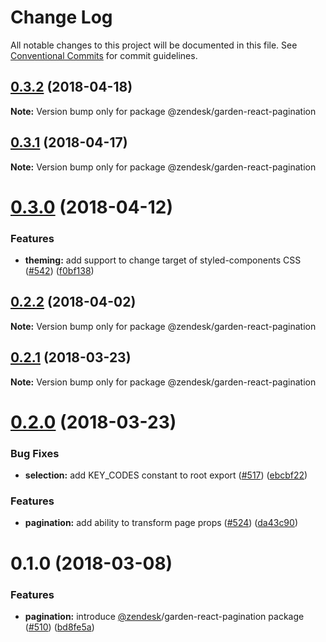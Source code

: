 # Change Log

All notable changes to this project will be documented in this file.
See [Conventional Commits](https://conventionalcommits.org) for commit guidelines.

<a name="0.3.2"></a>
## [0.3.2](https://github.com/zendeskgarden/react-components/compare/@zendesk/garden-react-pagination@0.3.1...@zendesk/garden-react-pagination@0.3.2) (2018-04-18)




**Note:** Version bump only for package @zendesk/garden-react-pagination

<a name="0.3.1"></a>
## [0.3.1](https://github.com/zendeskgarden/react-components/compare/@zendesk/garden-react-pagination@0.3.0...@zendesk/garden-react-pagination@0.3.1) (2018-04-17)




**Note:** Version bump only for package @zendesk/garden-react-pagination

<a name="0.3.0"></a>
# [0.3.0](https://github.com/zendeskgarden/react-components/compare/@zendesk/garden-react-pagination@0.2.2...@zendesk/garden-react-pagination@0.3.0) (2018-04-12)


### Features

* **theming:** add support to change target of styled-components CSS ([#542](https://github.com/zendeskgarden/react-components/issues/542)) ([f0bf138](https://github.com/zendeskgarden/react-components/commit/f0bf138))




<a name="0.2.2"></a>
## [0.2.2](https://github.com/zendeskgarden/react-components/compare/@zendesk/garden-react-pagination@0.2.1...@zendesk/garden-react-pagination@0.2.2) (2018-04-02)




**Note:** Version bump only for package @zendesk/garden-react-pagination

<a name="0.2.1"></a>
## [0.2.1](https://github.com/zendeskgarden/react-components/compare/@zendesk/garden-react-pagination@0.2.0...@zendesk/garden-react-pagination@0.2.1) (2018-03-23)




**Note:** Version bump only for package @zendesk/garden-react-pagination

<a name="0.2.0"></a>
# [0.2.0](https://github.com/zendeskgarden/react-components/compare/@zendesk/garden-react-pagination@0.1.0...@zendesk/garden-react-pagination@0.2.0) (2018-03-23)


### Bug Fixes

* **selection:** add KEY_CODES constant to root export ([#517](https://github.com/zendeskgarden/react-components/issues/517)) ([ebcbf22](https://github.com/zendeskgarden/react-components/commit/ebcbf22))


### Features

* **pagination:** add ability to transform page props ([#524](https://github.com/zendeskgarden/react-components/issues/524)) ([da43c90](https://github.com/zendeskgarden/react-components/commit/da43c90))




<a name="0.1.0"></a>
# 0.1.0 (2018-03-08)


### Features

* **pagination:** introduce [@zendesk](https://github.com/zendesk)/garden-react-pagination package ([#510](https://github.com/zendeskgarden/react-components/issues/510)) ([bd8fe5a](https://github.com/zendeskgarden/react-components/commit/bd8fe5a))
